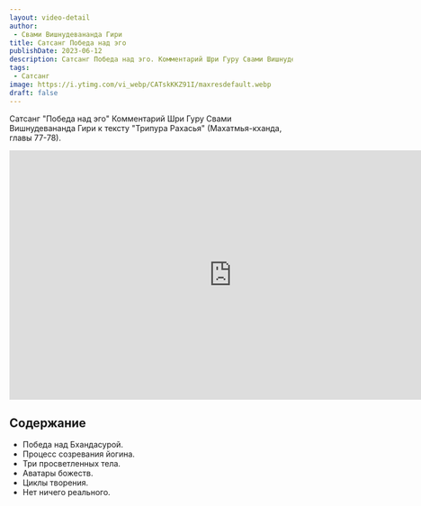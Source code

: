 ```yaml
---
layout: video-detail
author:
 - Свами Вишнудевананда Гири
title: Сатсанг Победа над эго
publishDate: 2023-06-12
description: Сатсанг Победа над эго. Комментарий Шри Гуру Свами Вишнудевананда Гири к тексту "Трипура Рахасья" (Махатмья-кханда, главы 77-78).
tags: 
 - Сатсанг
image: https://i.ytimg.com/vi_webp/CATskKKZ91I/maxresdefault.webp
draft: false
---
```


 Сатсанг "Победа над эго"
Комментарий Шри Гуру Свами Вишнудевананда Гири к тексту "Трипура Рахасья" (Махатмья-кханда, главы 77-78).

<iframe width="790" height="444" src="https://www.youtube.com/embed/CATskKKZ91I" frameborder="0" allowfullscreen=""></iframe> 

## Содержание

- Победа над Бхандасурой.
- Процесс созревания йогина.
- Три просветленных тела.
- Аватары божеств.
- Циклы творения.
- Нет ничего реального.